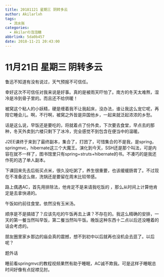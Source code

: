 ```yaml
---
title: 20181121 星期三 阴转多云
author: Akilarlxh
tags:
  - 流水账
categories:
  - Akilarの泡泡糖
abbrlink: 5da0b457
date: 2018-11-21 20:43:00
---
```

# 11月21日 星期三 阴转多云

鲁迅不知道有没有说过，天气预报不可信任。

幸好这次不可信任对我来说是好事。真的是被雨天吓怕了。南方的冬天太难熬，湿冷是冷到骨子里的。而且还不给供暖！

被窝这个粘人的小妖精，硬是缠着我不让我起床，没办法，谁让我这么宠它呢，再陪它睡会儿。啊，不行啊，被窝之外皆是异国他乡，一起来就泛起浓浓的乡愁。

话是这么说，早饭还是要吃的，将就着点了份外卖，下次要去食堂，早点去的那种，冬天外卖到六楼只剩下了冰冷，完全感觉不到包含在便当中的温暖。

J2EE课终于来到了最终副本，集合了，打团了，可惜集合的不是我，是spring，springmvc，hibernate这三个大魔王。演化到今天，SSH还是那个叫法，可是内容在就不一样了，图书馆里只有spring+struts+hibernate的书。不凑巧的是我还作死的选了单人副本。

下课回来先去后街买点米，很久没吃粥了，养生很重要，也该缓缓肠胃了。不过现在不准备这么做，洗锅还是要留在周末比较带感。

路上偶遇AC，首先用排除法，他肯定不是来请我吃饭的 ，那么从时间上计算他肯定是去拿快递的。

午饭如约前往食堂。依然没有玉米汤。

顺序是不是搞错了？应该先吃的午饭再去上课？不存在的。我这么精确的安排，一天的第一餐当然叫早饭，第二餐当然叫午饭。晚饭这种东西十二点以后还没睡着的话会考虑的。

朋友圈里家乡那边的庙会真的震撼，想不到初中以后就再也没机会去逛了。以后呢？

题外话

睡前看springmvc的教程视频果然有助于睡眠，AC诚不欺我。可是这样子睡眠总时间好像有点捉襟见肘。